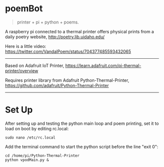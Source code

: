 # poemBot

> printer + pi + python + poems. 

A raspberry pi connected to a thermal printer offers physical prints from a daily poetry website, http://poetry.lib.uidaho.edu/

Here is a little video: https://twitter.com/VandalPoem/status/704377485593432065 

---

Based on Adafruit IoT Printer, https://learn.adafruit.com/pi-thermal-printer/overview

Requires printer library from Adafruit Python-Thermal-Printer, https://github.com/adafruit/Python-Thermal-Printer

---

# Set Up

After setting up and testing the python main loop and poem printing, set it to load on boot by editing rc.local:

```sudo nano /etc/rc.local```

Add the terminal command to start the python script before the line "exit 0":

```
cd /home/pi/Python-Thermal-Printer
python vpodMain.py &
```





